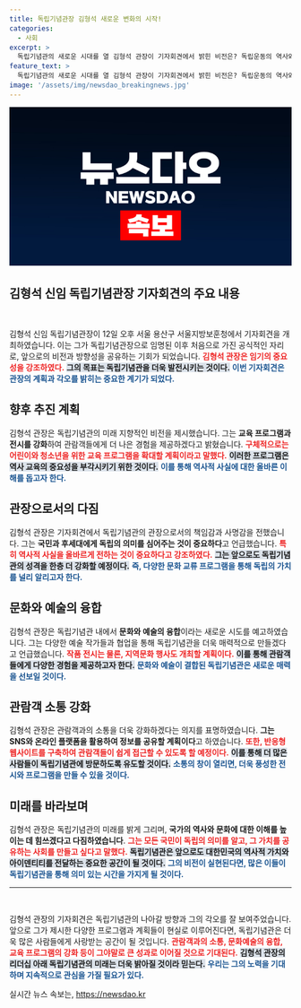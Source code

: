 ```yaml
---
title: 독립기념관장 김형석 새로운 변화의 시작!
categories:
  - 사회
excerpt: >
  독립기념관의 새로운 시대를 열 김형석 관장이 기자회견에서 밝힌 비전은? 독립운동의 역사와 미래를 연결하는 그의 혁신적인 계획을 공개합니다!
feature_text: >
  독립기념관의 새로운 시대를 열 김형석 관장이 기자회견에서 밝힌 비전은? 독립운동의 역사와 미래를 연결하는 그의 혁신적인 계획을 공개합니다!
image: '/assets/img/newsdao_breakingnews.jpg'
---
```


<p><img src="/assets/img/newsdao_breakingnews.jpg" alt="koreaapp 속보" /></p>

<h2 data-ke-size="size26">김형석 신임 독립기념관장 기자회견의 주요 내용</h2>

<p data-ke-size="size16">&nbsp;</p>

<p>김형석 신임 독립기념관장이 12일 오후 서울 용산구 서울지방보훈청에서 기자회견을 개최하였습니다. 이는 그가 독립기념관장으로 임명된 이후 처음으로 가진 공식적인 자리로, 앞으로의 비전과 방향성을 공유하는 기회가 되었습니다. <b><span style="color: #ee2323;">김형석 관장은 임기의 중요성을 강조하였다.</span></b> <b><span style="background-color: #21538527;">그의 목표는 독립기념관을 더욱 발전시키는 것이다.</span></b> <b><span style="color: #1a5490;">이번 기자회견은 관장의 계획과 각오를 밝히는 중요한 계기가 되었다.</span></b> </p>

<h2>향후 추진 계획</h2>

<p>김형석 관장은 독립기념관의 미래 지향적인 비전을 제시했습니다. 그는 <b>교육 프로그램과 전시를 강화</b>하여 관람객들에게 더 나은 경험을 제공하겠다고 밝혔습니다. <b><span style="color: #ee2323;">구체적으로는 어린이와 청소년을 위한 교육 프로그램을 확대할 계획이라고 말했다.</span></b> <b><span style="background-color: #21538527;">이러한 프로그램은 역사 교육의 중요성을 부각시키기 위한 것이다.</span></b> <b><span style="color: #1a5490;">이를 통해 역사적 사실에 대한 올바른 이해를 돕고자 한다.</span></b> </p>

<h2>관장으로서의 다짐</h2>

<p>김형석 관장은 기자회견에서 독립기념관의 관장으로서의 책임감과 사명감을 전했습니다. 그는 <b>국민과 후세대에게 독립의 의미를 심어주는 것이 중요하다</b>고 언급했습니다. <b><span style="color: #ee2323;">특히 역사적 사실을 올바르게 전하는 것이 중요하다고 강조하였다.</span></b> <b><span style="background-color: #21538527;">그는 앞으로도 독립기념관의 성격을 한층 더 강화할 예정이다.</span></b> <b><span style="color: #1a5490;">즉, 다양한 문화 교류 프로그램을 통해 독립의 가치를 널리 알리고자 한다.</span></b> </p>

<h2>문화와 예술의 융합</h2>

<p>김형석 관장은 독립기념관 내에서 <b>문화와 예술의 융합</b>이라는 새로운 시도를 예고하였습니다. 그는 다양한 예술 작가들과 협업을 통해 독립기념관을 더욱 매력적으로 만들겠다고 언급했습니다. <b><span style="color: #ee2323;">작품 전시는 물론, 지역문화 행사도 개최할 계획이다.</span></b> <b><span style="background-color: #21538527;">이를 통해 관람객들에게 다양한 경험을 제공하고자 한다.</span></b> <b><span style="color: #1a5490;">문화와 예술이 결합된 독립기념관은 새로운 매력을 선보일 것이다.</span></b> </p>

<h2>관람객 소통 강화</h2>

<p>김형석 관장은 관람객과의 소통을 더욱 강화하겠다는 의지를 표명하였습니다. <b>그는 SNS와 온라인 플랫폼을 활용하여 정보를 공유할 계획이다</b>고 하였습니다. <b><span style="color: #ee2323;">또한, 반응형 웹사이트를 구축하여 관람객들이 쉽게 접근할 수 있도록 할 예정이다.</span></b> <b><span style="background-color: #21538527;">이를 통해 더 많은 사람들이 독립기념관에 방문하도록 유도할 것이다.</span></b> <b><span style="color: #1a5490;">소통의 창이 열리면, 더욱 풍성한 전시와 프로그램을 만들 수 있을 것이다.</span></b> </p>

<h2>미래를 바라보며</h2>

<p>김형석 관장은 독립기념관의 미래를 밝게 그리며, <b>국가의 역사와 문화에 대한 이해를 높이는 데 힘쓰겠다고 다짐하였습니다</b>. <b><span style="color: #ee2323;">그는 모든 국민이 독립의 의미를 알고, 그 가치를 공유하는 사회를 만들고 싶다고 말했다.</span></b> <b><span style="background-color: #21538527;">독립기념관은 앞으로도 대한민국의 역사적 가치와 아이덴티티를 전달하는 중요한 공간이 될 것이다.</span></b> <b><span style="color: #1a5490;">그의 비전이 실현된다면, 많은 이들이 독립기념관을 통해 의미 있는 시간을 가지게 될 것이다.</span></b> </p>

<hr>

<p data-ke-size="size16">&nbsp;</p> 

<p>김형석 관장의 기자회견은 독립기념관의 나아갈 방향과 그의 각오를 잘 보여주었습니다. 앞으로 그가 제시한 다양한 프로그램과 계획들이 현실로 이루어진다면, 독립기념관은 더욱 많은 사람들에게 사랑받는 공간이 될 것입니다. <b><span style="color: #ee2323;">관람객과의 소통, 문화예술의 융합, 교육 프로그램의 강화 등이 그야말로 큰 성과로 이어질 것으로 기대된다.</span></b> <b><span style="background-color: #21538527;">김형석 관장의 리더십 아래 독립기념관의 미래는 더욱 밝아질 것이라 믿는다.</span></b> <b><span style="color: #1a5490;">우리는 그의 노력을 기대하며 지속적으로 관심을 가질 필요가 있다.</span></b> </p>
실시간 뉴스 속보는, <a href="https://newsdao.kr" rel="dofollow">https://newsdao.kr</a>



